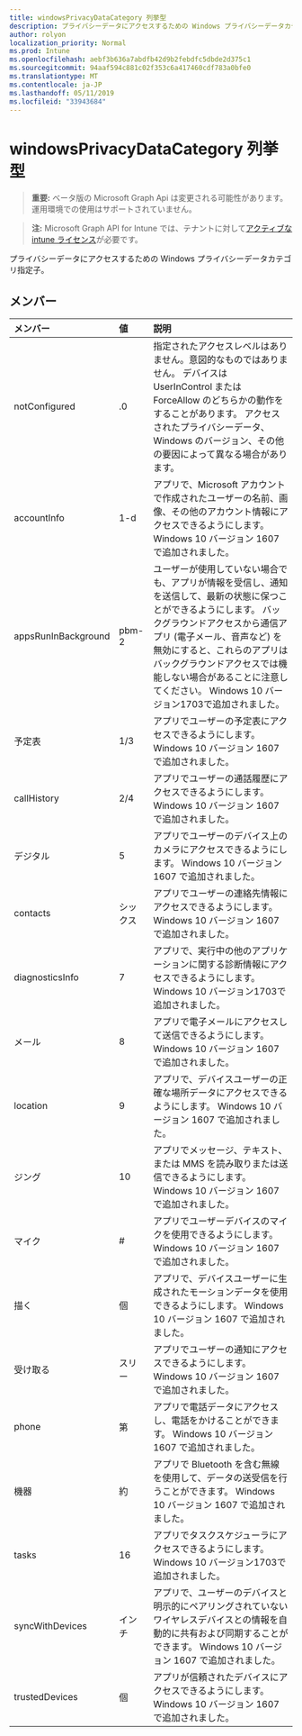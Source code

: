 ```yaml
---
title: windowsPrivacyDataCategory 列挙型
description: プライバシーデータにアクセスするための Windows プライバシーデータカテゴリ指定子。
author: rolyon
localization_priority: Normal
ms.prod: Intune
ms.openlocfilehash: aebf3b636a7abdfb42d9b2febdfc5dbde2d375c1
ms.sourcegitcommit: 94aaf594c881c02f353c6a417460cdf783a0bfe0
ms.translationtype: MT
ms.contentlocale: ja-JP
ms.lasthandoff: 05/11/2019
ms.locfileid: "33943684"
---
```

# <a name="windowsprivacydatacategory-enum-type"></a>windowsPrivacyDataCategory 列挙型

> **重要:** ベータ版の Microsoft Graph Api は変更される可能性があります。運用環境での使用はサポートされていません。

> **注:** Microsoft Graph API for Intune では、テナントに対して[アクティブな intune ライセンス](https://go.microsoft.com/fwlink/?linkid=839381)が必要です。

プライバシーデータにアクセスするための Windows プライバシーデータカテゴリ指定子。

## <a name="members"></a>メンバー
|メンバー|値|説明|
|:---|:---|:---|
|notConfigured|.0|指定されたアクセスレベルはありません。意図的なものではありません。 デバイスは UserInControl または ForceAllow のどちらかの動作をすることがあります。 アクセスされたプライバシーデータ、Windows のバージョン、その他の要因によって異なる場合があります。|
|accountInfo|1-d|アプリで、Microsoft アカウントで作成されたユーザーの名前、画像、その他のアカウント情報にアクセスできるようにします。 Windows 10 バージョン 1607 で追加されました。|
|appsRunInBackground|pbm-2|ユーザーが使用していない場合でも、アプリが情報を受信し、通知を送信して、最新の状態に保つことができるようにします。 バックグラウンドアクセスから通信アプリ (電子メール、音声など) を無効にすると、これらのアプリはバックグラウンドアクセスでは機能しない場合があることに注意してください。 Windows 10 バージョン1703で追加されました。|
|予定表|1/3|アプリでユーザーの予定表にアクセスできるようにします。 Windows 10 バージョン 1607 で追加されました。|
|callHistory|2/4|アプリでユーザーの通話履歴にアクセスできるようにします。 Windows 10 バージョン 1607 で追加されました。|
|デジタル|5|アプリでユーザーのデバイス上のカメラにアクセスできるようにします。 Windows 10 バージョン 1607 で追加されました。|
|contacts|シックス|アプリでユーザーの連絡先情報にアクセスできるようにします。 Windows 10 バージョン 1607 で追加されました。|
|diagnosticsInfo|7|アプリで、実行中の他のアプリケーションに関する診断情報にアクセスできるようにします。 Windows 10 バージョン1703で追加されました。|
|メール|8 |アプリで電子メールにアクセスして送信できるようにします。 Windows 10 バージョン 1607 で追加されました。|
|location|9 |アプリで、デバイスユーザーの正確な場所データにアクセスできるようにします。 Windows 10 バージョン 1607 で追加されました。|
|ジング|10 |アプリでメッセージ、テキスト、または MMS を読み取りまたは送信できるようにします。 Windows 10 バージョン 1607 で追加されました。|
|マイク|#|アプリでユーザーデバイスのマイクを使用できるようにします。 Windows 10 バージョン 1607 で追加されました。|
|描く|個|アプリで、デバイスユーザーに生成されたモーションデータを使用できるようにします。 Windows 10 バージョン 1607 で追加されました。|
|受け取る|スリー|アプリでユーザーの通知にアクセスできるようにします。 Windows 10 バージョン 1607 で追加されました。|
|phone|第|アプリで電話データにアクセスし、電話をかけることができます。 Windows 10 バージョン 1607 で追加されました。|
|機器|約|アプリで Bluetooth を含む無線を使用して、データの送受信を行うことができます。 Windows 10 バージョン 1607 で追加されました。|
|tasks|16|アプリでタスクスケジューラにアクセスできるようにします。 Windows 10 バージョン1703で追加されました。|
|syncWithDevices|インチ|アプリで、ユーザーのデバイスと明示的にペアリングされていないワイヤレスデバイスとの情報を自動的に共有および同期することができます。 Windows 10 バージョン 1607 で追加されました。|
|trustedDevices|個|アプリが信頼されたデバイスにアクセスできるようにします。 Windows 10 バージョン 1607 で追加されました。|




